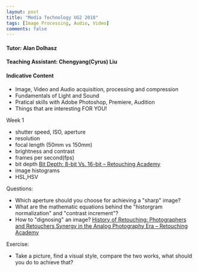 ```yaml
---
layout: post
title: "Media Technology UG2 2018"
tags: [Image Processing, Audio, Video]
comments: false
---
```

#### Tutor: Alan Dolhasz
#### Teaching Assistant: Chengyang(Cyrus) Liu

#### Indicative Content
* Image, Video and Audio acquisition, processing and compression
* Fundamentals of Light and Sound
* Pratical skills with Adobe Photoshop, Premiere, Audition
* Things that are interesting FOR YOU!

Week 1
* shutter speed, ISO, aperture
* resolution
* focal length (50mm vs 150mm)
* brightness and contrast
* frames per second(fps)
* bit depth [Bit Depth: 8-bit Vs. 16-bit – Retouching Academy](https://retouchingacademy.com/qualities-of-digital-images-bit-depth/)
* image histograms
* HSL,HSV

Questions:
* Which aperture should you choose for achieving a "sharp" image?
* What are the mathematic equations behind the "historgram normalization" and "contrast increment"?
* How to "dignosing" an image? [History of Retouching: Photographers and Retouchers Synergy in the Analog Photography Era – Retouching Academy](https://retouchingacademy.com/history-of-retouching-photographers-and-retouchers-synergy-in-the-analog-photography-era/) 

Exercise: 
* Take a picture, find a visual style, compare the two works, what should you do to achieve that?
